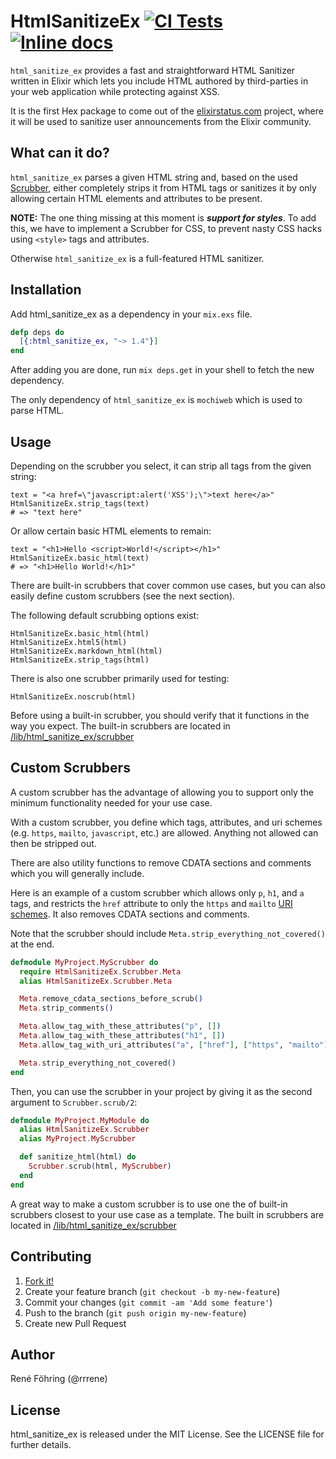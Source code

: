 # HtmlSanitizeEx [![CI Tests](https://github.com/rrrene/html_sanitize_ex/actions/workflows/ci-workflow.yml/badge.svg)](https://github.com/rrrene/html_sanitize_ex/actions/workflows/ci-workflow.yml) [![Inline docs](http://inch-ci.org/github/rrrene/html_sanitize_ex.svg?branch=master)](http://inch-ci.org/github/rrrene/html_sanitize_ex)

`html_sanitize_ex` provides a fast and straightforward HTML Sanitizer written in Elixir which lets you include HTML authored by third-parties in your web application while protecting against XSS.

It is the first Hex package to come out of the [elixirstatus.com](http://elixirstatus.com) project, where it will be used to sanitize user announcements from the Elixir community.



## What can it do?

`html_sanitize_ex` parses a given HTML string and, based on the used [Scrubber](https://github.com/rrrene/html_sanitize_ex/tree/master/lib/html_sanitize_ex/scrubber), either completely strips it from HTML tags or sanitizes it by only allowing certain HTML elements and attributes to be present.

**NOTE:** The one thing missing at this moment is ***support for styles***. To add this, we have to implement a Scrubber for CSS, to prevent nasty CSS hacks using `<style>` tags and attributes.

Otherwise `html_sanitize_ex` is a full-featured HTML sanitizer.

## Installation

Add html_sanitize_ex as a dependency in your `mix.exs` file.

```elixir
defp deps do
  [{:html_sanitize_ex, "~> 1.4"}]
end
```

After adding you are done, run `mix deps.get` in your shell to fetch the new dependency.

The only dependency of `html_sanitize_ex` is `mochiweb` which is used to parse HTML.


## Usage

Depending on the scrubber you select, it can strip all tags from the given string:

    text = "<a href=\"javascript:alert('XSS');\">text here</a>"
    HtmlSanitizeEx.strip_tags(text)
    # => "text here"

Or allow certain basic HTML elements to remain:

    text = "<h1>Hello <script>World!</script></h1>"
    HtmlSanitizeEx.basic_html(text)
    # => "<h1>Hello World!</h1>"

There are built-in scrubbers that cover common use cases, but you can also
easily define custom scrubbers (see the next section).

The following default scrubbing options exist:

    HtmlSanitizeEx.basic_html(html)
    HtmlSanitizeEx.html5(html)
    HtmlSanitizeEx.markdown_html(html)
    HtmlSanitizeEx.strip_tags(html)

There is also one scrubber primarily used for testing:

    HtmlSanitizeEx.noscrub(html)

Before using a built-in scrubber, you should verify that it functions in the way
you expect. The built-in scrubbers are located in
[/lib/html_sanitize_ex/scrubber](https://github.com/rrrene/html_sanitize_ex/tree/master/lib/html_sanitize_ex/scrubber)

## Custom Scrubbers

A custom scrubber has the advantage of allowing you to support only the minimum
functionality needed for your use case.

With a custom scrubber, you define which tags, attributes, and uri schemes (e.g.
`https`, `mailto`, `javascript`, etc.) are allowed. Anything not allowed can
then be stripped out.

There are also utility functions to remove CDATA sections and comments which you
will generally include.

Here is an example of a custom scrubber which allows only `p`, `h1`, and
`a` tags, and restricts the `href` attribute to only the `https` and `mailto`
[URI schemes](https://en.wikipedia.org/wiki/List_of_URI_schemes). It also
removes CDATA sections and comments.

Note that the scrubber should include `Meta.strip_everything_not_covered()` at
the end.


```elixir
defmodule MyProject.MyScrubber do
  require HtmlSanitizeEx.Scrubber.Meta
  alias HtmlSanitizeEx.Scrubber.Meta

  Meta.remove_cdata_sections_before_scrub()
  Meta.strip_comments()

  Meta.allow_tag_with_these_attributes("p", [])
  Meta.allow_tag_with_these_attributes("h1", [])
  Meta.allow_tag_with_uri_attributes("a", ["href"], ["https", "mailto"])

  Meta.strip_everything_not_covered()
end
```

Then, you can use the scrubber in your project by giving it as the second
argument to `Scrubber.scrub/2`:

```elixir
defmodule MyProject.MyModule do
  alias HtmlSanitizeEx.Scrubber
  alias MyProject.MyScrubber

  def sanitize_html(html) do
    Scrubber.scrub(html, MyScrubber)
  end
end
```

A great way to make a custom scrubber is to use one the of built-in scrubbers
closest to your use case as a template. The built in scrubbers are located in
[/lib/html_sanitize_ex/scrubber](https://github.com/rrrene/html_sanitize_ex/tree/master/lib/html_sanitize_ex/scrubber)


## Contributing

1. [Fork it!](http://github.com/rrrene/html_sanitize_ex/fork)
2. Create your feature branch (`git checkout -b my-new-feature`)
3. Commit your changes (`git commit -am 'Add some feature'`)
4. Push to the branch (`git push origin my-new-feature`)
5. Create new Pull Request



## Author

René Föhring (@rrrene)




## License

html_sanitize_ex is released under the MIT License. See the LICENSE file for further
details.
